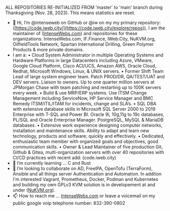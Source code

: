 ALL REPOSITORIES RE-INITIALIZED FROM 'master' to 'main' branch during Thanksgiving (Nov. 28, 2023). This means statistics are reset.

- 👋 Hi, I’m @intenseweb on GitHub or @iw on my my primary repository: ([https://code.iweb.city/](https://code.iweb.city/explore/repos)). I am the maintainer of ([IntenseWebs.com](https://www.intensewebs.com)) and repositories for these organizations: IntenseWebs.com, IF.Finance, IWeb.City, NuKVM.org, OilfieldTools Network, Spartan International Drilling, Green Polymer Products & more private domains.
- I am a:
    • Cloud System Administrator in multiple Operating Systems and Hardware Platforms in large Datacenters including Azure, VMware, Google Cloud Platform, Cisco ACI/UCS, Amazon AWS, Oracle Cloud, Redhat, Microsoft Windows, Linux, & UNIX servers.
    • Former Shift Team Lead of large system engineer team. Patch PROD/DR, QA/TEST/UAT and DEV servers. Liaison to owners. Up to one quarter million servers at JPMorgan Chase with team patching and restarting up to 100K servers every week.
    • Build & use MRP/ERP systems. Use ITSM Change Management including ServiceNow, HP Service Manager and BMC Remedy ITSM/ITIL/ITAM for incidents, change and SLA’s.
    • SQL DBA with extensive database skills in Microsoft SQL Server 2000 to 2019 Enterprise with T-SQL and Power BI. Oracle 9i, 10g,11g to 19c databases, PL/SQL and Oracle Enterprise Manager. PostgreSQL, MySQL & MariaDB databases.
    • Extensive work experience designing computer networks, installation and maintenance skills. Ability to adapt and learn new technology, products and software; quickly and effectively.
    • Dedicated, enthusiastic team member with organized goals and objectives, good communication skills.
    • Owner & Lead Maintainer of five production Git, Github & Gitea, multi-organization servers with over 40 repositories with CI/CD practices with recent add: (code.iweb.city)
- 🌱 I’m currently learning ... C and Rust
- 💞️ I’m looking to collaborate on AD, FreeIPA, OpenTofu (TerraForm), Ansible and all things server Authentication and Automation. In addtion I'm interested Vagrant, Prometheus, Docker, Podman and Kubernetes and building my own GPLv3 KVM solution is in developement at and under ([NuKVM.org](https://www.nukvm.org)).
- 📫 How to reach me ... [IntenseWebs.com](https://www.intensewebs.com/index.php/contact/contact-us) or leave a voicemail on my public google voip telephone number: 832-390-0802

